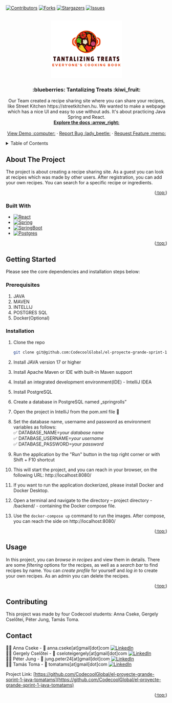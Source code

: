 <!-- Improved compatibility of back to top link: See: https://github.com/othneildrew/Best-README-Template/pull/73 -->
<a name="readme-top"></a>

<!-- PROJECT SHIELDS -->
<!--
*** I'm using markdown "reference style" links for readability.
*** Reference links are enclosed in brackets [ ] instead of parentheses ( ).
*** See the bottom of this document for the declaration of the reference variables
*** for contributors-url, forks-url, etc. This is an optional, concise syntax you may use.
*** https://www.markdownguide.org/basic-syntax/#reference-style-links
-->
[![Contributors][contributors-shield]][contributors-url]
[![Forks][forks-shield]][forks-url]
[![Stargazers][stars-shield]][stars-url]
[![Issues][issues-shield]][issues-url]


<!-- PROJECT LOGO -->
<br />
<div align="center">
  <a href="https://github.com/CodecoolGlobal/el-proyecte-grande-sprint-1-java-tomatams">
    <img src="frontend/src/images/Logo.png" alt="Logo" width="220" height="180">
  </a>

<h3 align="center">:blueberries: Tantalizing Treats :kiwi_fruit:</h3>

  <p align="center">
    Our Team created a recipe sharing site where you can share your recipes, like Street Kitchen https://streetkitchen.hu. We wanted to make a webpage which has a nice UI and easy to use without ads. It's about practicing Java Spring and React.
    <br />
    <a href="https://github.com/CodecoolGlobal/el-proyecte-grande-sprint-1-java-tomatams"><strong>Explore the docs :arrow_right:</strong></a>
    <br />
    <br />
    <a href="https://docs.google.com/presentation/d/1KSAMPQHO-BbCdZFLKzleiZd_f-0By3VmAB_Xgd5-VPE/edit?usp=sharing">View Demo :computer:</a>
    ·
    <a href="https://github.com/CodecoolGlobal/el-proyecte-grande-sprint-1-java-tomatams/issues">Report Bug :lady_beetle:</a>
    ·
    <a href="https://github.com/CodecoolGlobal/el-proyecte-grande-sprint-1-java-tomatams/issues">Request Feature :memo:</a>
  </p>
</div>



<!-- TABLE OF CONTENTS -->
<details>
  <summary>Table of Contents</summary>
  <ol>
    <li>
      <a href="#about-the-project">About The Project</a>
      <ul>
        <li><a href="#built-with">Built With</a></li>
      </ul>
    </li>
    <li>
      <a href="#getting-started">Getting Started</a>
      <ul>
        <li><a href="#prerequisites">Prerequisites</a></li>
        <li><a href="#installation">Installation</a></li>
      </ul>
    </li>
    <li><a href="#usage">Usage</a></li>
    <li><a href="#contributing">Contributing</a>
    <li><a href="#contact">Contact</a></li>
    <li><a href="#acknowledgments">Acknowledgments</a></li>
  </ol>
</details>



<!-- ABOUT THE PROJECT -->
## About The Project

The project is about creating a recipe sharing site. As a guest you can look at recipes which was made by other users. After registration, you can add your own recipes.
You can search for a specific recipe or ingredients.

<p align="right">(<a href="#readme-top">:top:</a>)</p>



### Built With

* [![React][React.js]][React-url]
* [![Spring][Spring.img]][Spring-url]
* [![SpringBoot][SpringBoot.img]][SpringBoot-url]
* [![Postgres][Postgres.img]][Postgres-url]

<p align="right">(<a href="#readme-top">:top:</a>)</p>



<!-- GETTING STARTED -->
## Getting Started

Please see the core dependencies and installation steps below:

### Prerequisites
1. JAVA
2. MAVEN
3. INTELLIJ
4. POSTGRES SQL
5. Docker(Optional)


### Installation
1. Clone the repo
   ```sh
   git clone git@github.com:CodecoolGlobal/el-proyecte-grande-sprint-1-java-tomatams.git
   ```
2. Install JAVA version 17 or higher

3. Install Apache Maven or IDE with built-in Maven support
4. Install an integrated development environment(IDE) - IntelliJ IDEA
5. Install PostgreSQL
6. Create a database in PostgreSQL named „springrolls”
7. Open the project in IntelliJ from the pom.xml file :open_file_folder:
8. Set the database name, username and password as environment variables as follows: <br>
   :white_check_mark: DATABASE_NAME=_your database name_<br>
   :white_check_mark: DATABASE_USERNAME=_your username_<br>
   :white_check_mark: DATABASE_PASSWORD=_your password_<br>
9. Run the application by the "Run" button in the top right corner or with Shift + F10 shortcut
10. This will start the project, and you can reach in your browser, on the following URL: http://localhost:8080/
11. If you want to run the application dockerized, please install Docker and Docker Desktop.
12. Open a terminal and navigate to the directory – project directory - /backend/ - containing the Docker compose file. 
13. Use the `docker-compose up` command to run the images. After compose, you can reach the side on http://localhost:8080/


<p align="right">(<a href="#readme-top">:top:</a>)</p>



<!-- USAGE EXAMPLES -->
## Usage

In this project, you can _browse in recipes_ and view them in details. There are some _filtering_ options for
the recipes, as well as a _search bar_ to find recipes by name. You can _create profile_ for yourself and _log in_
to create your own recipes. As an admin you can delete the recipes.

<p align="right">(<a href="#readme-top">:top:</a>)</p>


<!-- CONTRIBUTING -->
## Contributing
This project was made by four Codecool students: Anna Cseke, Gergely Cselőtei, Péter Jung, Tamás Toma.

<!-- CONTACT -->
## Contact

:woman_technologist: Anna Cseke - :email: anna.cseke[at]gmail[dot]com [![LinkedIn][linkedin-shield]][linkedin-Anna]<br>
:man_technologist: Gergely Cselőtei - :email: cseloteigergely[at]gmail[dot]com [![LinkedIn][linkedin-shield]][linkedin-Gergely]<br>
:man_technologist: Péter Jung - :email: jung.peter24[at]gmail[dot]com [![LinkedIn][linkedin-shield]][linkedin-Peter]<br>
:man_technologist: Tamás Toma - :email: tomatams[at]gmail[dot]com [![LinkedIn][linkedin-shield]][linkedin-Tamás]<br>

Project Link: [https://github.com/CodecoolGlobal/el-proyecte-grande-sprint-1-java-tomatams](https://github.com/CodecoolGlobal/el-proyecte-grande-sprint-1-java-tomatams)

<p align="right">(<a href="#readme-top">:top:</a>)</p>



<!-- MARKDOWN LINKS & IMAGES -->
<!-- https://www.markdownguide.org/basic-syntax/#reference-style-links -->
[contributors-shield]: https://img.shields.io/github/contributors/CodecoolGlobal/el-proyecte-grande-sprint-1-java-tomatams?style=for-the-badge
[contributors-url]: https://github.com/CodecoolGlobal/el-proyecte-grande-sprint-1-java-tomatams/graphs/contributors
[forks-shield]: https://img.shields.io/github/forks/CodecoolGlobal/el-proyecte-grande-sprint-1-java-tomatams?style=for-the-badge
[forks-url]: https://github.com/CodecoolGlobal/el-proyecte-grande-sprint-1-java-tomatams/forks
[stars-shield]: https://img.shields.io/github/stars/CodecoolGlobal/el-proyecte-grande-sprint-1-java-tomatams?style=for-the-badge
[stars-url]: https://github.com/CodecoolGlobal/el-proyecte-grande-sprint-1-java-tomatams/stargazers
[issues-shield]: https://img.shields.io/github/issues/CodecoolGlobal/el-proyecte-grande-sprint-1-java-tomatams?style=for-the-badge
[issues-url]: https://github.com/CodecoolGlobal/el-proyecte-grande-sprint-1-java-tomatams/issues

[license-shield]: https://img.shields.io/github/license/placi0325/Stackoverflow-TW5.svg?style=for-the-badge
[license-url]: https://github.com/github_username/repo_name/blob/master/LICENSE.txt
[linkedin-shield]: https://img.shields.io/badge/LinkedIn-0077B5?style=for-the-badge&logo=linkedin&logoColor=white
[linkedin-Peter]: https://www.linkedin.com/in/peter-jung-66833213b/
[linkedin-Anna]: https://www.linkedin.com/in/anna-cseke-847b1963/
[linkedin-Tamás]: https://www.linkedin.com/in/tomatams/
[linkedin-Gergely]: https://www.linkedin.com/in/gergely-csel%C5%91tei-4469a127a/
[product-screenshot]: images/screenshot.png
[React.js]: https://img.shields.io/badge/React-20232A?style=for-the-badge&logo=react&logoColor=61DAFB
[React-url]: https://reactjs.org/
[JavaScript.img]:     https://img.shields.io/badge/JavaScript-323330?style=for-the-badge&logo=javascript&logoColor=F7DF1E
[JavaScript-url]: https://www.javascript.com/
[Spring.img]: https://img.shields.io/badge/Spring-6DB33F?style=for-the-badge&logo=spring&logoColor=white
[Spring-url]: https://spring.io/
[Postgres.img]: https://img.shields.io/badge/PostgreSQL-316192?style=for-the-badge&logo=postgresql&logoColor=white
[Postgres-url]: https://www.postgresql.org/
[SpringBoot.img]: https://img.shields.io/badge/Spring_Boot-F2F4F9?style=for-the-badge&logo=spring-boot
[SpringBoot-url]: https://spring.io/projects/spring-boot
[Docker.img]: https://img.shields.io/badge/Docker-2CA5E0?style=for-the-badge&logo=docker&logoColor=white
[Docker-url]: https://www.docker.com/

